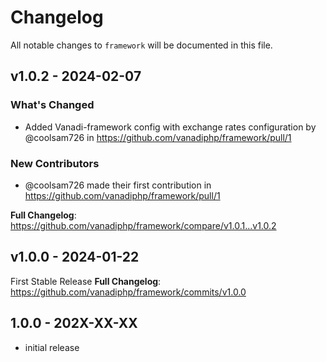 # Changelog

All notable changes to `framework` will be documented in this file.

## v1.0.2 - 2024-02-07

### What's Changed

* Added Vanadi-framework config with exchange rates configuration by @coolsam726 in https://github.com/vanadiphp/framework/pull/1

### New Contributors

* @coolsam726 made their first contribution in https://github.com/vanadiphp/framework/pull/1

**Full Changelog**: https://github.com/vanadiphp/framework/compare/v1.0.1...v1.0.2

## v1.0.0 - 2024-01-22

First Stable Release
**Full Changelog**: https://github.com/vanadiphp/framework/commits/v1.0.0

## 1.0.0 - 202X-XX-XX

- initial release
